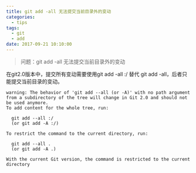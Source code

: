 ```yaml
---
title: git add -all 无法提交当前目录外的变动
categories:
  - tips
tags:
  - git
  - add
date: 2017-09-21 10:10:00
---
```

> 问题：git add -all 无法提交当前目录外的变动

<!-- more -->

在git2.0版本中，提交所有变动需要使用git add -all :/ 替代 git add -all，后者只能提交当前目录的变动。

```
warning: The behavior of 'git add --all (or -A)' with no path argument from a subdirectory of the tree will change in Git 2.0 and should not be used anymore.
To add content for the whole tree, run:

  git add --all :/
  (or git add -A :/)

To restrict the command to the current directory, run:

  git add --all .
  (or git add -A .)

With the current Git version, the command is restricted to the current directory
```
